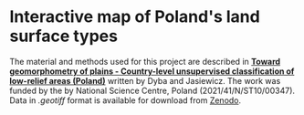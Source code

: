 # Interactive map of Poland's land surface types

The material and methods used for this project are described in [**Toward geomorphometry of plains - Country-level unsupervised classification of low-relief areas (Poland)**](https://www.sciencedirect.com/science/article/pii/S0169555X22002665) written by Dyba and Jasiewicz.
The work was funded by the by National Science Centre, Poland (2021/41/N/ST10/00347).
Data in *.geotiff* format is available for download from [Zenodo](https://zenodo.org/record/6415362).
